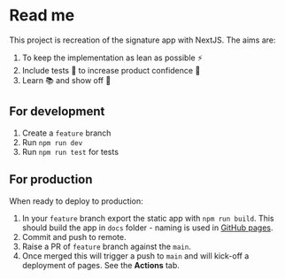 # Read me

This project is recreation of the signature app with NextJS. The aims are:

1. To keep the implementation as lean as possible ⚡️
2. Include tests 🧪 to increase product confidence 💯
3. Learn 📚 and show off 👀

## For development

1. Create a `feature` branch
2. Run `npm run dev`
3. Run `npm run test` for tests

## For production

When ready to deploy to production:

1. In your `feature` branch export the static app with `npm run build`. This should build the app in `docs` folder - naming is used in [GitHub pages](https://docs.github.com/en/pages/getting-started-with-github-pages/configuring-a-publishing-source-for-your-github-pages-site#choosing-a-publishing-source).
2. Commit and push to remote.
3. Raise a PR of `feature` branch against the `main`.
4. Once merged this will trigger a push to `main` and will kick-off a deployment of pages. See the **Actions** tab.
